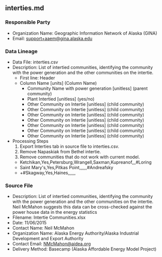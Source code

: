 ## interties.md

### Responsible Party
  * Organization Name: Geographic Information Network of Alaska (GINA)
  * Email: support+aaem@gina.alaska.edu

### Data Lineage
  * Data File: interties.csv
  * Description: List of intertied communities, identifying the community with the power generation and the other communities on the intertie.
    * First line: Header
    * Column Name [units] (Column Name)
      * Community Name with power generation [unitless] (parent community)
      * Plant Intertied [unitless] (yes/no)
      * Other Community on Intertie [unitless] (child community)
      * Other Community on Intertie [unitless] (child community)
      * Other Community on Intertie [unitless] (child community)
      * Other Community on Intertie [unitless] (child community)
      * Other Community on Intertie [unitless] (child community)
      * Other Community on Intertie [unitless] (child community)
      * Other Community on Intertie [unitless] (child community)
  * Processing Steps
    1. Export Interties tab in source file to interties.csv.
    2. Remove Napaskiak from Bethel intertie.
    3. Remove communities that do not work with current model.
      - Ketchikan,Yes,Petersburg,Wrangell,Saxman,Kupreanof,,,#Loring
      - Saint Mary's,Yes,Pitkas Point,,,,,,#Andreafsky
      - +#Skagway,Yes,Haines,,,,,,

### Source File
  * Description: List of intertied communities, identifying the community with the power generation and the other communities on the intertie. Neil McMahon suggests this data can be cross-checked  against the power house data in the energy statistics
  * Filename: Intertie Communities.xlsx
  * Date: 11/06/2015
  * Contact Name: Neil McMahon
  * Organization Name: Alaska Energy Authority/Alaska Industrial Development and Export Authority
  * Contact Email: NMcMahon@aidea.org
  * Delivery Method: Basecamp (Alaska Affordable Energy Model Project)
